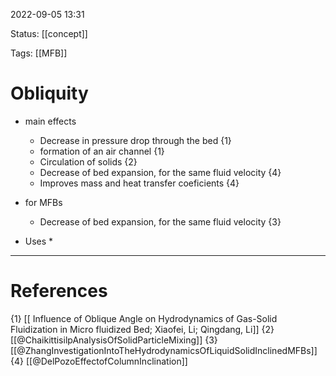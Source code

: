 
 2022-09-05  13:31

Status: [[concept]] 

Tags: [[MFB]] 

# Obliquity
* main effects
	* Decrease in pressure drop through the bed {1}
	* formation of an air channel {1}
	* Circulation of solids {2}
	* Decrease of bed expansion, for the same fluid velocity {4}
	* Improves mass and heat transfer coeficients {4}
* for MFBs
	* Decrease of bed expansion, for the same fluid velocity {3}


* Uses
	* 






---
# References
{1} [[ Influence of Oblique Angle on Hydrodynamics of Gas-Solid Fluidization in Micro fluidized Bed; Xiaofei, Li; Qingdang, Li]]
{2} [[@ChaikittisilpAnalysisOfSolidParticleMixing]]
{3} [[@ZhangInvestigationIntoTheHydrodynamicsOfLiquidSolidInclinedMFBs]]
{4} [[@DelPozoEffectofColumnInclination]]





